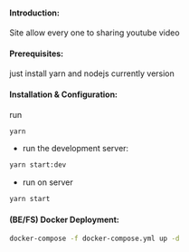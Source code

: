 #### Introduction:

Site allow every one to sharing youtube video

#### Prerequisites:

just install yarn and nodejs currently version

#### Installation & Configuration:

run

```bash
yarn
```

- run the development server:

```bash
yarn start:dev
```

- run on server

```bash
yarn start
```

#### (BE/FS) Docker Deployment:

```bash
docker-compose -f docker-compose.yml up -d
```

